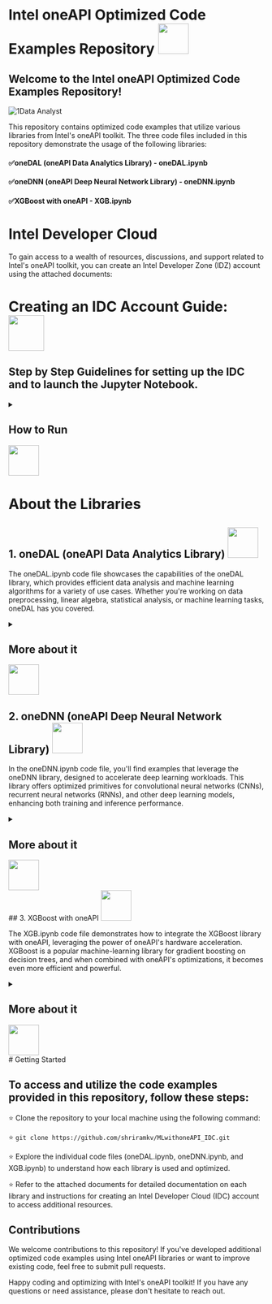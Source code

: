 # Intel oneAPI Optimized Code Examples Repository <img src="https://github.com/shriramkv/MLwithoneAPI_IDC/assets/72274851/4c8933b7-c1f1-400e-a1aa-cb30f656fa0d" height="60" width="60"><br>

## Welcome to the Intel oneAPI Optimized Code Examples Repository!

![1Data Analyst](https://github.com/shriramkv/MLwithoneAPI_IDC/assets/72274851/c6fe0679-e6e8-426d-90e0-5e6594088c97)

This repository contains optimized code examples that utilize various libraries from Intel's oneAPI toolkit. The three code files included in this repository demonstrate the usage of the following libraries:


#### ✅oneDAL (oneAPI Data Analytics Library) - oneDAL.ipynb<br>
#### ✅oneDNN (oneAPI Deep Neural Network Library) - oneDNN.ipynb<br>
#### ✅XGBoost with oneAPI - XGB.ipynb<br>

# Intel Developer Cloud 
To gain access to a wealth of resources, discussions, and support related to Intel's oneAPI toolkit, you can create an Intel Developer Zone (IDZ) account using the attached documents:
# Creating an IDC Account Guide: <a href="https://youtu.be/PhzlMQ8-GE4"><img src="https://github.com/shriramkv/SYCLwithIDC/assets/72274851/693730f3-cda3-4a02-9c63-5b3ac1838ad7" height="70" width="70"></a>

## Step by Step Guidelines for setting up the IDC and to launch the Jupyter Notebook.

<details>
<summary><h2>How to Run</h2><img src="https://github.com/shriramkv/MLwithoneAPI_IDC/assets/72274851/a8f61ebf-4f8f-48f7-be47-8e8fcb7c0a13" height="60" width="60"></summary>




### 1.	Generate an ssh key using the command ssh-keygen in the power shell as an administrator. 

### 2.	Open the generated key file using notepad and copy the contents of the file.(C:\Users\<<username>>\.ssh is the path - file name is id_rsa.pub, use the command notepad id_rsa.pub) 

![image](https://github.com/shriramkv/SYCLwithIDC/assets/72274851/4f51e91c-be8a-461b-8292-38b147f0c342)<br>
![image](https://github.com/shriramkv/SYCLwithIDC/assets/72274851/f049dd0d-c001-48d2-9cad-3623b723c98f)<br>


### 3.	Nextly login or register into the Developer Cloud and add the key under the profile section. https://scheduler.cloud.intel.com/

![image](https://github.com/shriramkv/SYCLwithIDC/assets/72274851/dd2308d9-5be6-4de4-82f6-e202741ad62b)


### 4.	Open .ssh folder and create a config file with the below commands:
Host myidc <br>
Hostname idcbetabatch.eglb.intel.com <br>
User uXXXXXX #← Request "scheduled access" at https://scheduler.cloud.intel.com/#/systems" to get your user identifier. <br>
IdentityFile ~/.ssh/id_rsa <br>
#ProxyCommand ncat --proxy YourProxy:XXXX %h %p --proxy-type socks5 %h %p  ## Uncomment if necessary <br>
ServerAliveInterval 60 <br>
ServerAliveCountMax 10 <br>
StrictHostKeyChecking no <br>
UserKnownHostsFile=/dev/null <br>

### 5.	On Powershell type `ssh myidc` to connect to your head node instance. This will enable you to be authenticated. 

### 6.	Next to connect to an interactive node type in the below command:
`srun --pty bash` <br>
`source /opt/intel/oneapi/setvars.sh` <br>

![image](https://github.com/shriramkv/SYCLwithIDC/assets/72274851/8d834f65-5a6d-4f96-8d3f-660f8f664097)
![image](https://github.com/shriramkv/SYCLwithIDC/assets/72274851/e3346e85-8ef6-4c54-a1f4-a500374c8c24)


This will get the batch node activated! You will see this clearly in the powershell terminal. u***@idc-beta-batch-head-node would get changed to u***@idc-beta-batch-pvc-node
### 7.	Configure your shell using the command conda init bash

![image](https://github.com/shriramkv/SYCLwithIDC/assets/72274851/0639e4d6-ef69-4370-bae8-f3f38503d7b9)<br>

### 8.	Close the existing instance to make sure that the configuration changes reflect using the command exit

#### This will get the batch node activated! You will see this clearly in the powershell terminal. u***@idc-beta-batch-head-node would get changed to u***@idc-beta-batch-pvc-node

### 9.	You are taken back to the head node again, connect to the interactive node again by repeating Step6 again.

### 10.	To check the available environments type in the command conda env list

![image](https://github.com/shriramkv/SYCLwithIDC/assets/72274851/41f9f009-743b-4c06-9807-1932c6b7b843)<br>


### 11.	Choose the environment of your choice by typing in conda activate env_name

### 12.	Get and check the allocated socket by using the below command:

`echo $(ip a | grep -v -e "127.0.0.1" -e "inet6" | grep "inet" | awk {'print($2)}' | sed 's/\/.*//')
`
<br>
<br>
![image](https://github.com/shriramkv/SYCLwithIDC/assets/72274851/15b14a38-bf68-433a-91e2-1b21388e2081)
<br>

### 13.	Note down the last 2 digits of the ip address.

### 14.	To activate Jupyter Lab use the following command:
`jupyter-lab --ip 10.10.10.X  (Where X is the last two digits that you observed before in Step13)
`
<br>
<br>
![image](https://github.com/shriramkv/SYCLwithIDC/assets/72274851/eb8e29e5-1ded-4682-9887-3d8acd9dea9f)
<br>

### 15.	Open a fresh Powershell Instance and type ssh myidc -L 8888:10.10.10.X:8888 (Where X is the last two digits that you observed before in Step13)

![image](https://github.com/shriramkv/SYCLwithIDC/assets/72274851/58526019-dcdf-4834-9460-2c8ad5a5ab49)
<br>

### 16.	Open a local browser and type the following in the address bar: http://localhost:8888/lab

![image](https://github.com/shriramkv/SYCLwithIDC/assets/72274851/6b16edd6-3414-4d55-aa25-bfac6f800301)
<br>

### 17.	In the preceding screen you will be asked for a token. This can be found in the first powershell instance on the 6th last line.

</details>

# About the Libraries

## 1. oneDAL (oneAPI Data Analytics Library) <img src="https://github.com/shriramkv/MLwithoneAPI_IDC/assets/72274851/bbaa57c5-ae31-4a84-a988-8482b85b5efe" height="60" width="60"><br>

The oneDAL.ipynb code file showcases the capabilities of the oneDAL library, which provides efficient data analysis and machine learning algorithms for a variety of use cases. Whether you're working on data preprocessing, linear algebra, statistical analysis, or machine learning tasks, oneDAL has you covered.
<details>
  <summary><h2>More about it</h2><img src="https://github.com/shriramkv/MLwithoneAPI_IDC/assets/72274851/6120f1fb-dfec-473a-a067-23d2481066c2" height="60" width="60"></summary>

  #### :rocket: Jupyter startup guide
You can use python notebooks with the help of Jupyter* notebook to run the following files:

```bash
conda install -c conda-forge notebook scikit-learn-intelex
```  
or  
```bash
pip install notebook scikit-learn-intelex
```  
Run Jupyter after installation:
```bash
jupyter notebook --notebook-dir=./ --ip=* --no-browser
```  

#### :pencil: Examples of oneDAL


| Algorithm               | Workload       | Task            | Notebook       | Scikit-learn estimator|
| :----------------------:| :------------: | :---------------:| :------------: | :-------------------:|
|    LogisticRegression  |    CIFAR-100    |    Сlassification    | [View source on GitHub](https://github.com/intel/scikit-learn-intelex/blob/master/examples/notebooks/logistictic_regression_cifar.ipynb)    | [sklearn.linear_model.LogisticRegression](https://scikit-learn.org/stable/modules/generated/sklearn.linear_model.LogisticRegression.html) |
|          SVC           |     Adult       |    Сlassification    | [View source on GitHub](https://github.com/intel/scikit-learn-intelex/blob/master/examples/notebooks/svc_adult.ipynb) | [sklearn.svm.SVC](https://scikit-learn.org/stable/modules/generated/sklearn.svm.SVC.html) |
| KNeighborsClassifier   |       MNIST     |    Сlassification    | [View source on GitHub](https://github.com/intel/scikit-learn-intelex/blob/master/examples/notebooks/knn_mnist.ipynb) |    [sklearn.neighbors.KNeighborsClassifier](https://scikit-learn.org/stable/modules/generated/sklearn.neighbors.KNeighborsClassifier.html) |
|        NuSVR           | Medical charges |    Regression    | [View source on GitHub](https://github.com/intel/scikit-learn-intelex/blob/master/examples/notebooks/nusvr_medical_charges.ipynb) | [sklearn.svm.NuSVR](https://scikit-learn.org/stable/modules/generated/sklearn.svm.NuSVR.html) |
| RandomForestRegressor  |     Yolanda     |    Regression    | [View source on GitHub](https://github.com/intel/scikit-learn-intelex/blob/master/examples/notebooks/random_forest_yolanda.ipynb) | [sklearn.ensemble.RandomForestRegressor](https://scikit-learn.org/stable/modules/generated/sklearn.ensemble.RandomForestRegressor.html) |
|        Ridge           | Airlines DepDelay |    Regression    | [View source on GitHub](https://github.com/intel/scikit-learn-intelex/blob/master/examples/notebooks/ridge_regression.ipynb) | [sklearn.linear_model.Ridge](https://scikit-learn.org/stable/modules/generated/sklearn.linear_model.Ridge.html) |
| ElasticNet  |    Airlines DepDelay     |    Regression    | [View source on GitHub](https://github.com/intel/scikit-learn-intelex/blob/master/examples/notebooks/ElasticNet.ipynb) | [sklearn.linear_model.ElasticNet](https://scikit-learn.org/stable/modules/generated/sklearn.linear_model.ElasticNet.html) |
|        Lasso           | YearPredictionMSD |    Regression    | [View source on GitHub](https://github.com/intel/scikit-learn-intelex/blob/master/examples/notebooks/lasso_regression.ipynb) | [sklearn.linear_model.Lasso](https://scikit-learn.org/stable/modules/generated/sklearn.linear_model.Lasso.html) |
| Linear Regression  |    YearPredictionMSD     |    Regression    | [View source on GitHub](https://github.com/intel/scikit-learn-intelex/blob/master/examples/notebooks/linear_regression.ipynb) | [sklearn.linear_model.LinearRegression](https://scikit-learn.org/stable/modules/generated/sklearn.linear_model.LinearRegression.html) |
|        KMeans           | Spoken arabic digit |    Clustering    | [View source on GitHub](https://github.com/intel/scikit-learn-intelex/blob/master/examples/notebooks/kmeans.ipynb) | [sklearn.cluster.KMeans](https://scikit-learn.org/stable/modules/generated/sklearn.cluster.KMeans.html) |
| DBSCAN  |     Spoken arabic digit     |    Clustering    | [View source on GitHub](https://github.com/intel/scikit-learn-intelex/blob/master/examples/notebooks/dbscan.ipynb) | [sklearn.cluster.DBSCAN](https://scikit-learn.org/stable/modules/generated/sklearn.cluster.DBSCAN.html) |

![graph](https://github.com/shriramkv/MLwithoneAPI_IDC/assets/72274851/5d292ebb-ec6a-4870-88f5-b7ec993bcb59)

#### :pencil: Projects of oneDAL

| Algorithm               | Notebook       |
| :----------------------:| :------------: | 
|    Crop Prediction  |  [View source on GitHub](https://github.com/JoelJJoseph/CROP_PREDICTION_oneAPI)    | 
|    Heart Attack          |   [View source on GitHub](https://github.com/AkshayRamakrishnann/heartattack) | 


</details>



## 2. oneDNN (oneAPI Deep Neural Network Library) <img src="https://github.com/shriramkv/MLwithoneAPI_IDC/assets/72274851/6395c82a-a490-4a2b-916e-77945c8142de" height="60" width="60"><br>

In the oneDNN.ipynb code file, you'll find examples that leverage the oneDNN library, designed to accelerate deep learning workloads. This library offers optimized primitives for convolutional neural networks (CNNs), recurrent neural networks (RNNs), and other deep learning models, enhancing both training and inference performance.

<details>
  <summary><h2>More about it</h2><img src="https://github.com/shriramkv/MLwithoneAPI_IDC/assets/72274851/6120f1fb-dfec-473a-a067-23d2481066c2" height="60" width="60"></summary>

<img src="https://www.intel.com/content/dam/www/central-libraries/us/en/images/2022-07/onednn-stack-diagram-07jul22-rwd.png.rendition.intel.web.864.486.png">

# oneDNN Tutorials

| Type      | Name                 | Description                                                  |
| --------- | ----------------------- | ------------------------------------------------------------ |
| Component | [getting_started](tutorial_getting_started.ipynb)  | The sample also includes a Jupyter notebook with step by step instructions on building code with different compilers and runtime configurations oneDNN support. |
| Component | [verbose_jitdump](tutorial_verbose_jitdump.ipynb) | This Jupyter Notebook demonstrates how to use Verbose Mode and JIT Dump to profile oneDNN samples. |
| Component | [analyze_isa_with_dispatcher_control](tutorial_analyze_isa_with_dispatcher_control.ipynb) | This Jupyter Notebook demonstrates how to use CPU Dispatch Control to generate JIT codes among different ISA on CPU and also analyze JIT kernels among ISAs.|
| Component | [Intel® VTune™ Profiler](tutorial_vtune_profiling.ipynb) | This Jupyter Notebook demonstrates how to use VTune™ Profiler to profile oneDNN samples and find out performance bottlenecks. |
| Component | [benchdnn_tutorial](benchdnn_tutorial.ipynb) | This Jupyter Notebook demonstrates how to use the benchDNN tool to validate and test oneDNN primitive executions |
>  Notice : Please use Intel® oneAPI DevCloud as the environment for jupyter notebook samples. \
Users can refer to [DevCloud Getting Started](https://devcloud.intel.com/oneapi/get-started/) for using DevCloud \
Users can use JupyterLab from DevCloud via "One-click Login in", and download samples via "git clone" or the "oneapi-cli" tool \
Once users are in the JupyterLab with downloaded jupyter notebook samples, they can start following the steps without further installation needed.

![graph](https://github.com/shriramkv/MLwithoneAPI_IDC/assets/72274851/353b9d93-2f18-41b9-856b-23d34b1ed3b0)

#### :pencil: Projects of oneDAL

| Algorithm               | Notebook       |
| :----------------------:| :------------: | 
|    Sign-Language  |  [View source on GitHub](https://github.com/JoelJJoseph/Sign-Language_oneApi)    | 
|    Breastcancer         |   [View source on GitHub](https://github.com/AkshayRamakrishnann/Breastcancer_oneDNN_Conv1D) | 


</details>
## 3. XGBoost with oneAPI  <img src="https://github.com/shriramkv/MLwithoneAPI_IDC/assets/72274851/3c93722d-d90f-43f2-a03a-a04226e45e36" height="60" width="60"><br>

The XGB.ipynb code file demonstrates how to integrate the XGBoost library with oneAPI, leveraging the power of oneAPI's hardware acceleration. XGBoost is a popular machine-learning library for gradient boosting on decision trees, and when combined with oneAPI's optimizations, it becomes even more efficient and powerful.

<details>
  <summary><h2>More about it</h2><img src="https://github.com/shriramkv/MLwithoneAPI_IDC/assets/72274851/6120f1fb-dfec-473a-a067-23d2481066c2" height="60" width="60"></summary>

</details>
# Getting Started

## To access and utilize the code examples provided in this repository, follow these steps:

⭐ Clone the repository to your local machine using the following command:

⭐ `git clone https://github.com/shriramkv/MLwithoneAPI_IDC.git`

⭐ Explore the individual code files (oneDAL.ipynb, oneDNN.ipynb, and XGB.ipynb) to understand how each library is used and optimized.

⭐ Refer to the attached documents for detailed documentation on each library and instructions for creating an Intel Developer Cloud (IDC) account to access additional resources.

## Contributions
We welcome contributions to this repository! If you've developed additional optimized code examples using Intel oneAPI libraries or want to improve existing code, feel free to submit pull requests.

Happy coding and optimizing with Intel's oneAPI toolkit! If you have any questions or need assistance, please don't hesitate to reach out.
